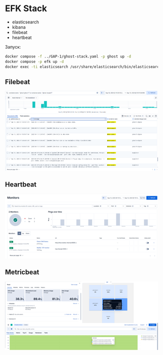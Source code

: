 # EFK Stack

- elasticsearch
- kibana
- filebeat
- heartbeat

Запуск:
```bash
docker compose -f ../GAP-1/ghost-stack.yaml -p ghost up -d
docker compose -p efk up -d
docker exec -ti elasticsearch /usr/share/elasticsearch/bin/elasticsearch-reset-password -u kibana
```

## Filebeat

![filebeat](./img/filebeat.png)

## Heartbeat

![heartbeat](./img/heartbeat.png)

## Metricbeat

![metricbeat](./img/metricbeat.png)